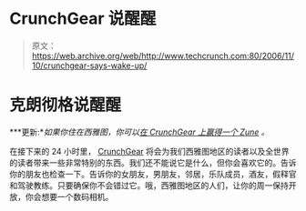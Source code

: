 # CrunchGear 说醒醒

> 原文：<https://web.archive.org/web/http://www.techcrunch.com:80/2006/11/10/crunchgear-says-wake-up/>

# 克朗彻格说醒醒

***更新:**如果你住在西雅图，你可以[在 CrunchGear 上赢得一个 Zune](https://web.archive.org/web/20130627212431/http://crunchgear.com/2006/11/10/seattle-readers-show-us-love-and-you-could-win-a-zune-a-belkin-case-and-tickets-for-secret-machines-blonde-redhead-and-breakfast-with-secret-machines/) 。*

在接下来的 24 小时里， [CrunchGear](https://web.archive.org/web/20130627212431/http://www.crunchgear.com/) 将会为我们西雅图地区的读者以及全世界的读者带来一些非常特别的东西。我们还不能说它是什么，但你会喜欢它的。告诉你的朋友也检查一下。告诉你的女朋友，男朋友，邻居，乐队成员，酒友，假释官和驾驶教练。只要确保你不会错过它。哦，西雅图地区的人们，让你的周一保持开放，你会想要一个数码相机。